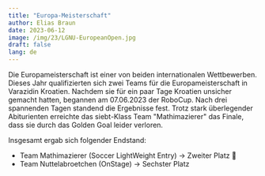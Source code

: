 ```yaml
---
title: "Europa-Meisterschaft"
author: Elias Braun
date: 2023-06-12
image: /img/23/LGNU-EuropeanOpen.jpg
draft: false
lang: de
---
```


Die Europameisterschaft ist einer von beiden internationalen
Wettbewerben. Dieses Jahr qualifizierten sich zwei Teams
für die Europameisterschaft in Varazidin Kroatien. 
Nachdem sie für ein paar Tage Kroatien unsicher gemacht hatten, begannen 
am 07.06.2023 der RoboCup. Nach drei spannenden Tagen standend die Ergebnisse
fest. 
Trotz stark überlegender Abiturienten erreichte das siebt-Klass Team
"Mathimazierer" das Finale, dass sie durch das Golden Goal leider verloren.

Insgesamt ergab sich folgender Endstand:

 - Team Mathimazierer (Soccer LightWeight Entry) &rarr; Zweiter Platz 🥈
 - Team Nuttelabroetchen (OnStage) &rarr; Sechster Platz